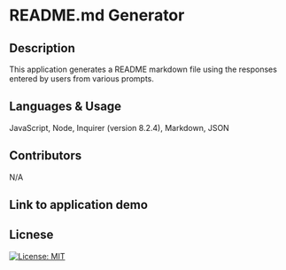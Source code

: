 # README.md Generator

## Description
This application generates a README markdown file using the responses entered by users from various prompts.

## Languages & Usage
JavaScript, Node, Inquirer (version 8.2.4), Markdown, JSON

## Contributors
N/A

## Link to application demo

## Licnese
[![License: MIT](https://img.shields.io/badge/License-MIT-yellow.svg)](https://opensource.org/licenses/MIT)